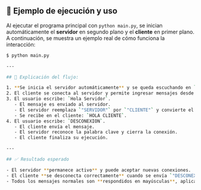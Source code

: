 ## 🧪 Ejemplo de ejecución y uso

Al ejecutar el programa principal con `python main.py`, se inician automáticamente el **servidor** en segundo plano y el **cliente** en primer plano. A continuación, se muestra un ejemplo real de cómo funciona la interacción:
```bash
$ python main.py

---

## 📝 Explicación del flujo:

1. **Se inicia el servidor automáticamente** y se queda escuchando en `127.0.0.1:5000`.
2. El cliente se conecta al servidor y permite ingresar mensajes desde consola.
3. El usuario escribe: `Hola Servidor`.
   - El mensaje es enviado al servidor.
   - El servidor reemplaza `"SERVIDOR"` por `"CLIENTE"` y convierte el texto a mayúsculas.
   - Se recibe en el cliente: `HOLA CLIENTE`.
4. El usuario escribe: `DESCONEXION`.
   - El cliente envía el mensaje.
   - El servidor reconoce la palabra clave y cierra la conexión.
   - El cliente finaliza su ejecución.

---

## ✅ Resultado esperado

- El servidor **permanece activo** y puede aceptar nuevas conexiones.
- El cliente **se desconecta correctamente** cuando se envía `"DESCONEXION"`.
- Todos los mensajes normales son **respondidos en mayúsculas**, aplicando una lógica especial cuando se incluye la palabra `"SERVIDOR"` (reemplazándola por `"CLIENTE"`).